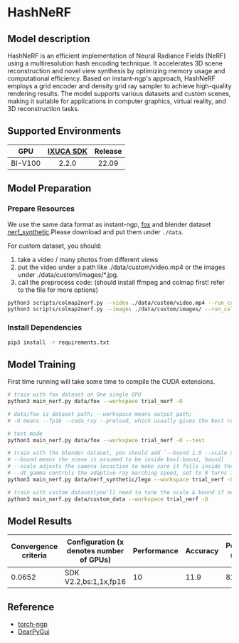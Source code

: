 # HashNeRF

## Model description

HashNeRF is an efficient implementation of Neural Radiance Fields (NeRF) using a multiresolution hash encoding
technique. It accelerates 3D scene reconstruction and novel view synthesis by optimizing memory usage and computational
efficiency. Based on instant-ngp's approach, HashNeRF employs a grid encoder and density grid ray sampler to achieve
high-quality rendering results. The model supports various datasets and custom scenes, making it suitable for
applications in computer graphics, virtual reality, and 3D reconstruction tasks.

## Supported Environments

| GPU    | [IXUCA SDK](https://gitee.com/deep-spark/deepspark#%E5%A4%A9%E6%95%B0%E6%99%BA%E7%AE%97%E8%BD%AF%E4%BB%B6%E6%A0%88-ixuca) | Release |
| :----: | :----: | :----: |
| BI-V100 | 2.2.0     |  22.09  |

## Model Preparation

### Prepare Resources

We use the same data format as instant-ngp, [fox](https://github.com/NVlabs/instant-ngp/tree/master/data/nerf/fox) and
blender dataset [nerf_synthetic](https://drive.google.com/drive/folders/128yBriW1IG_3NJ5Rp7APSTZsJqdJdfc1).Please
download and put them under `./data`.

For custom dataset, you should:

1. take a video / many photos from different views
2. put the video under a path like ./data/custom/video.mp4 or the images under ./data/custom/images/*.jpg.
3. call the preprocess code: (should install ffmpeg and colmap first! refer to the file for more options)

```bash
python3 scripts/colmap2nerf.py --video ./data/custom/video.mp4 --run_colmap # if use video
python3 scripts/colmap2nerf.py --images ./data/custom/images/ --run_colmap # if use images
```

### Install Dependencies

```bash
pip3 install -r requirements.txt
```

## Model Training

First time running will take some time to compile the CUDA extensions.

```bash
# train with fox dataset on One single GPU
python3 main_nerf.py data/fox --workspace trial_nerf -O

# data/fox is dataset path; --workspace means output path;
# -O means --fp16 --cuda_ray --preload, which usually gives the best results balanced on speed & performance.

# test mode
python3 main_nerf.py data/fox --workspace trial_nerf -O --test

# train with the blender dataset, you should add `--bound 1.0 --scale 0.8 --dt_gamma 0`
# --bound means the scene is assumed to be inside box[-bound, bound]
# --scale adjusts the camera locaction to make sure it falls inside the above bounding box. 
# --dt_gamma controls the adaptive ray marching speed, set to 0 turns it off.
python3 main_nerf.py data/nerf_synthetic/lego --workspace trial_nerf -O --bound 1.0 --scale 0.8 --dt_gamma 0

# train with custom dataset(you'll need to tune the scale & bound if necessary):
python3 main_nerf.py data/custom_data --workspace trial_nerf -O
```

## Model Results

| Convergence criteria | Configuration (x denotes number of GPUs) | Performance | Accuracy | Power（W） | Scalability | Memory utilization（G） | Stability |
|----------------------|------------------------------------------|-------------|----------|------------|-------------|-------------------------|-----------|
| 0.0652               | SDK V2.2,bs:1,1x,fp16                    | 10          | 11.9     | 82         | 0.903       | 28.1                    | 1         |

## Reference

- [torch-ngp](https://github.com/ashawkey/torch-ngp)
- [DearPyGui](https://github.com/hoffstadt/DearPyGui)
